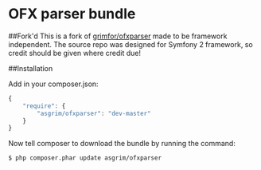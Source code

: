 OFX parser bundle
=================

##Fork'd
This is a fork of [grimfor/ofxparser](https://github.com/Grimfor/ofxparser) made to be framework independent. The source repo was designed for Symfony 2 framework, so credit should be given where credit due!

##Installation

Add in your composer.json:

```js
{
    "require": {
        "asgrim/ofxparser": "dev-master"
    }
}
```

Now tell composer to download the bundle by running the command:

``` bash
$ php composer.phar update asgrim/ofxparser
```
